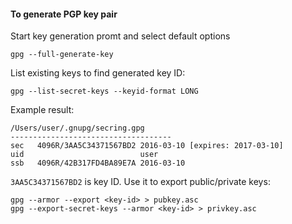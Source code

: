 #### To generate PGP key pair
Start key generation promt and select default options
```
gpg --full-generate-key
```

List existing keys to find generated key ID:
```
gpg --list-secret-keys --keyid-format LONG
```

Example result:
```
/Users/user/.gnupg/secring.gpg
------------------------------------
sec   4096R/3AA5C34371567BD2 2016-03-10 [expires: 2017-03-10]
uid                          user
ssb   4096R/42B317FD4BA89E7A 2016-03-10
```

`3AA5C34371567BD2` is key ID. Use it to export public/private keys:
```
gpg --armor --export <key-id> > pubkey.asc
gpg --export-secret-keys --armor <key-id> > privkey.asc
```
